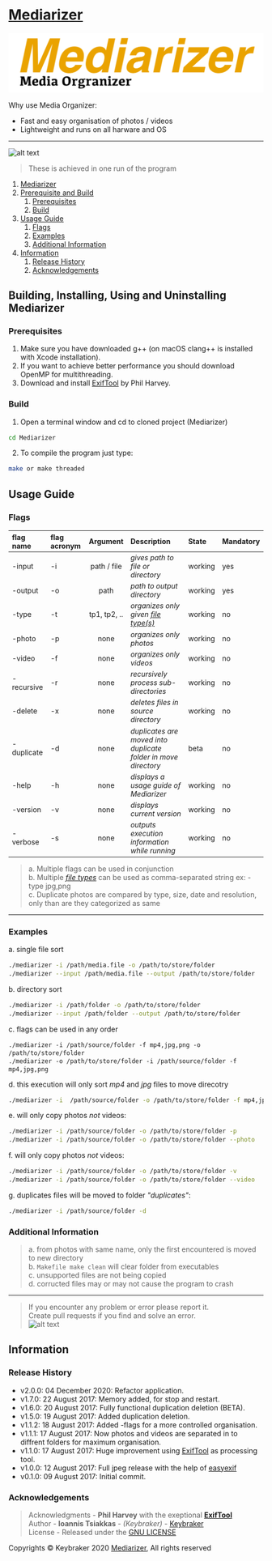 <div id="1">
  
# [Mediarizer](https://github.com/keybraker/Media-Organizer)
![alt text](https://github.com/keybraker/Mediarizer/blob/updating-code-quality/img/new_mediarizer_logo.png)

Why use Media Organizer:

- Fast and easy organisation of photos / videos
- Lightweight and runs on all harware and OS

---

![alt text](https://raw.githubusercontent.com/keybraker/Media-Organizer/master/img/mediarizerDisplay.jpg)
<br>

> These is achieved in one run of the program

1. [Mediarizer](#1)
2. [Prerequisite and Build](#2)
   1. [Prerequisites](#2-1)
   2. [Build](#2-2)
3. [Usage Guide](#3)
   1. [Flags](#3-1)
   2. [Examples](#3-2)
   3. [Additional Information](#3-3)
4. [Information](#4)
   1. [Release History](#4-1)
   2. [Acknowledgements](#4-2)

<div id="2">
  
## Building, Installing, Using and Uninstalling Mediarizer

<div id="2-1">
  
### Prerequisites
1. Make sure you have downloaded g++ (on macOS clang++ is installed with Xcode installation).
2. If you want to achieve better performance you should download OpenMP for multithreading.
3. Download and install [ExifTool](http://owl.phy.queensu.ca/~phil/exiftool/) by Phil Harvey.

<div id="2-2">
  
### Build

1. Open a terminal window and cd to cloned project (Mediarizer)

```bash
cd Mediarizer
```

2. To compile the program just type:

```bash
make or make threaded
```

<div id="3">

## Usage Guide

<div id="3-1">

### Flags

| flag name  | flag acronym |   Argument   | Description                                                              | State   | Mandatory |
| :--------- | :----------- | :----------: | :----------------------------------------------------------------------- | :------ | :-------- |
| -input     | -i           | path / file  | _gives path to file or directory_                                        | working | yes       |
| -output    | -o           |     path     | _path to output directory_                                               | working | yes       |
| -type      | -t           | tp1, tp2, .. | _organizes *only* given [file type(s)](https://exiftool.org/#supported)_ | working | no        |
| -photo     | -p           |     none     | _organizes *only* photos_                                                | working | no        |
| -video     | -f           |     none     | _organizes *only* videos_                                                | working | no        |
| -recursive | -r           |     none     | _recursively process sub-directories_                                    | working | no        |
| -delete    | -x           |     none     | _deletes files in source directory_                                      | working | no        |
| -duplicate | -d           |     none     | _duplicates are moved into duplicate folder in move directory_           | beta    | no        |
| -help      | -h           |     none     | _displays a usage guide of Mediarizer_                                   | working | no        |
| -version   | -v           |     none     | _displays current version_                                               | working | no        |
| -verbose   | -s           |     none     | _outputs execution information while running_                            | working | no        |

> a. Multiple flags can be used in conjunction<br>
> b. Multiple _[file types](https://exiftool.org/#supported)_ can be used as comma-separated string ex: -type jpg,png<br>
> c. Duplicate photos are compared by type, size, date and resolution, only than are they categorized as same<br>

---

<div id="3-2">

### Examples

a. single file sort

```bash
./mediarizer -i /path/media.file -o /path/to/store/folder
./mediarizer --input /path/media.file --output /path/to/store/folder
```

b. directory sort

```bash
./mediarizer -i /path/folder -o /path/to/store/folder
./mediarizer --input /path/folder --output /path/to/store/folder
```

c. flags can be used in any order

```
./mediarizer -i /path/source/folder -f mp4,jpg,png -o /path/to/store/folder
./mediarizer -o /path/to/store/folder -i /path/source/folder -f mp4,jpg,png
```

d. this execution will only sort _mp4_ and _jpg_ files to move direcotry

```bash
./mediarizer -i  /path/source/folder -o /path/to/store/folder -f mp4,jpg
```

e. will only copy photos _not_ videos:

```bash
./mediarizer -i /path/source/folder -o /path/to/store/folder -p
./mediarizer -i /path/source/folder -o /path/to/store/folder --photo
```

f. will only copy photos _not_ videos:

```bash
./mediarizer -i /path/source/folder -o /path/to/store/folder -v
./mediarizer -i /path/source/folder -o /path/to/store/folder --video
```

g. duplicates files will be moved to folder _"duplicates"_:

```bash
./mediarizer -i /path/source/folder -d
```

<div id="3-3">

### Additional Information

> a. from photos with same name, only the first encountered is moved to new directory<br>
> b. `Makefile make clean` will clear folder from executables<br>
> c. unsupported files are not being copied<br>
> d. corructed files may or may not cause the program to crash<br>

---

> If you encounter any problem or error please report it.<br>
> Create pull requests if you find and solve an error.<br>
![alt text](https://raw.githubusercontent.com/keybraker/Media-Organizer/master/img/tired.gif)

<div id="4">

## Information

<div id="4-1">

### Release History

- v2.0.0: 04 December 2020: Refactor application.
- v1.7.0: 22 August 2017: Memory added, for stop and restart.
- v1.6.0: 20 August 2017: Fully functional duplication deletion (BETA).
- v1.5.0: 19 August 2017: Added duplication deletion.
- v1.1.2: 18 August 2017: Added -flags for a more controlled organisation.
- v1.1.1: 17 August 2017: Now photos and videos are separated in to diffrent folders for maximum organisation.
- v1.1.0: 17 August 2017: Huge improvement using [ExifTool](http://owl.phy.queensu.ca/~phil/exiftool/) as processing tool.
- v1.0.0: 12 August 2017: Full jpeg release with the help of [easyexif](https://github.com/mayanklahiri/easyexif)
- v0.1.0: 09 August 2017: Initial commit.

<div id="4-2">

### Acknowledgements

> Acknowledgments - **Phil Harvey** with the exeptional [**ExifTool**](http://owl.phy.queensu.ca/~phil/exiftool/)<br>
> Author - **Ioannis Tsiakkas** - _(Keybraker)_ - [Keybraker](https://github.com/keybraker)<br>
> License - Released under the [GNU LICENSE](http://www.gnu.org/philosophy/free-sw.html)<br>

Copyrights © Keybraker 2020 [Mediarizer](https://github.com/keybraker/Media-Organizer), All rights reserved
